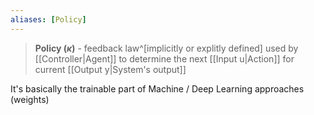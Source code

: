 ```yaml
---
aliases: [Policy]
---
```


>**Policy ($\kappa$)**  - feedback law^[implicitly or explitly defined] used by [[Controller|Agent]] to determine the next [[Input u|Action]] for current [[Output y|System's output]]

It's basically the trainable part of Machine / Deep Learning approaches (weights)